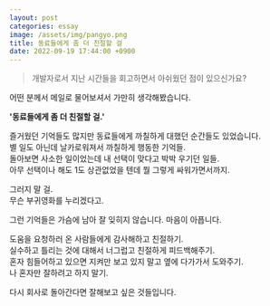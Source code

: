 ```yaml
---
layout: post
categories: essay
image: /assets/img/pangyo.png
title: 동료들에게 좀 더 친절할 걸
date: 2022-09-19 17:44:00 +0900
---
```


>개발자로서 지난 시간들을 회고하면서 아쉬웠던 점이 있으신가요?

어떤 분께서 메일로 물어보셔서 가만히 생각해봤습니다.

**'동료들에게 좀 더 친절할 걸.'**

즐거웠던 기억들도 많지만 동료들에게 까칠하게 대했던 순간들도 있었습니다.  
별 일도 아닌데 날카로워져서 까칠하게 행동한 기억들.  
돌아보면 사소한 일이었는데 내 선택이 맞다고 박박 우기던 일들.  
아무 선택이나 해도 1도 상관없었을 텐데 뭘 그렇게 싸워가면서까지.

그러지 말 걸.  
무슨 부귀영화를 누리겠다고.  

그런 기억들은 가슴에 남아 잘 잊히지 않습니다. 마음이 아픕니다.

도움을 요청하러 온 사람들에게 감사해하고 친절하기.  
실수하고 틀리는 것에 대해서 너그럽고 친절하게 피드백해주기.    
혼자 힘들어하고 있으면 지켜만 보고 있지 말고 옆에 다가가서 도와주기.  
나 혼자만 잘하려고 하지 말기.

다시 회사로 돌아간다면 잘해보고 싶은 것들입니다.